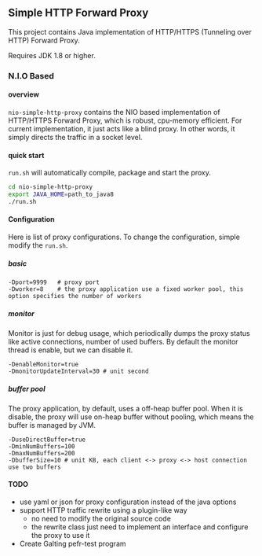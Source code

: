 Simple HTTP Forward Proxy
--
This project contains Java implementation of HTTP/HTTPS (Tunneling over HTTP) Forward Proxy.

Requires JDK 1.8 or higher.

### N.I.O Based

#### overview
`nio-simple-http-proxy` contains the NIO based implementation of HTTP/HTTPS Forward Proxy, which is robust, cpu-memory efficient. For current implementation, it just acts like a blind proxy. In other words, it simply directs the traffic in a socket level.

#### quick start

`run.sh` will automatically compile, package and start the proxy.

```bash
cd nio-simple-http-proxy
export JAVA_HOME=path_to_java8
./run.sh
```

#### Configuration

Here is list of proxy configurations. To change the configuration, simple modify the `run.sh`.

##### basic

```
-Dport=9999   # proxy port
-Dworker=8    # the proxy application use a fixed worker pool, this option specifies the number of workers
```

##### monitor

Monitor is just for debug usage, which periodically dumps the proxy status like active connections, number of used buffers. By default the monitor thread is enable, but we can disable it.

```
-DenableMonitor=true
-DmonitorUpdateInterval=30 # unit second
```

##### buffer pool 

The proxy application, by default, uses a off-heap buffer pool. When it is disable, the proxy will use on-heap buffer without pooling, which means the buffer is managed by JVM.

```
-DuseDirectBuffer=true
-DminNumBuffers=100
-DmaxNumBuffers=200
-DbufferSize=10 # unit KB, each client <-> proxy <-> host connection use two buffers
```

#### TODO
* use yaml or json for proxy configuration instead of the java options
* support HTTP traffic rewrite using a plugin-like way
  * no need to modify the original source code
  * the rewrite class just need to implement an interface and configure the proxy to use it
* Create Galting pefr-test program
